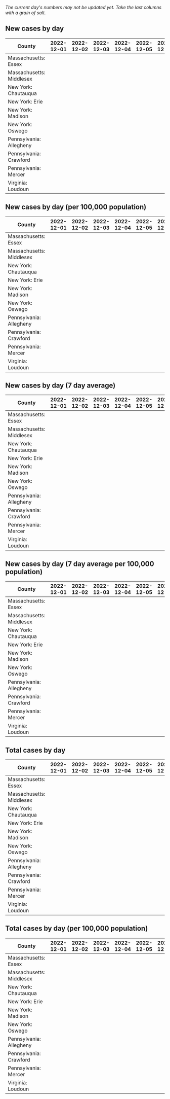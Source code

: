 _The current day's numbers may not be updated yet. Take the last columns with a grain of salt._
## New cases by day

| County | 2022-12-01 | 2022-12-02 | 2022-12-03 | 2022-12-04 | 2022-12-05 | 2022-12-06 | 2022-12-07 |
| --- | --- | --- | --- | --- | --- | --- | --- |
| Massachusetts: Essex |  |  |  |  |  |  |  |
| Massachusetts: Middlesex |  |  |  |  |  |  |  |
| New York: Chautauqua |  |  |  |  |  |  |  |
| New York: Erie |  |  |  |  |  |  |  |
| New York: Madison |  |  |  |  |  |  |  |
| New York: Oswego |  |  |  |  |  |  |  |
| Pennsylvania: Allegheny |  |  |  |  |  |  |  |
| Pennsylvania: Crawford |  |  |  |  |  |  |  |
| Pennsylvania: Mercer |  |  |  |  |  |  |  |
| Virginia: Loudoun |  |  |  |  |  |  |  |

## New cases by day (per 100,000 population)

| County | 2022-12-01 | 2022-12-02 | 2022-12-03 | 2022-12-04 | 2022-12-05 | 2022-12-06 | 2022-12-07 |
| --- | --- | --- | --- | --- | --- | --- | --- |
| Massachusetts: Essex |  |  |  |  |  |  |  |
| Massachusetts: Middlesex |  |  |  |  |  |  |  |
| New York: Chautauqua |  |  |  |  |  |  |  |
| New York: Erie |  |  |  |  |  |  |  |
| New York: Madison |  |  |  |  |  |  |  |
| New York: Oswego |  |  |  |  |  |  |  |
| Pennsylvania: Allegheny |  |  |  |  |  |  |  |
| Pennsylvania: Crawford |  |  |  |  |  |  |  |
| Pennsylvania: Mercer |  |  |  |  |  |  |  |
| Virginia: Loudoun |  |  |  |  |  |  |  |

## New cases by day (7 day average)

| County | 2022-12-01 | 2022-12-02 | 2022-12-03 | 2022-12-04 | 2022-12-05 | 2022-12-06 | 2022-12-07 |
| --- | --- | --- | --- | --- | --- | --- | --- |
| Massachusetts: Essex |  |  |  |  |  |  |  |
| Massachusetts: Middlesex |  |  |  |  |  |  |  |
| New York: Chautauqua |  |  |  |  |  |  |  |
| New York: Erie |  |  |  |  |  |  |  |
| New York: Madison |  |  |  |  |  |  |  |
| New York: Oswego |  |  |  |  |  |  |  |
| Pennsylvania: Allegheny |  |  |  |  |  |  |  |
| Pennsylvania: Crawford |  |  |  |  |  |  |  |
| Pennsylvania: Mercer |  |  |  |  |  |  |  |
| Virginia: Loudoun |  |  |  |  |  |  |  |

## New cases by day (7 day average per 100,000 population)

| County | 2022-12-01 | 2022-12-02 | 2022-12-03 | 2022-12-04 | 2022-12-05 | 2022-12-06 | 2022-12-07 |
| --- | --- | --- | --- | --- | --- | --- | --- |
| Massachusetts: Essex |  |  |  |  |  |  |  |
| Massachusetts: Middlesex |  |  |  |  |  |  |  |
| New York: Chautauqua |  |  |  |  |  |  |  |
| New York: Erie |  |  |  |  |  |  |  |
| New York: Madison |  |  |  |  |  |  |  |
| New York: Oswego |  |  |  |  |  |  |  |
| Pennsylvania: Allegheny |  |  |  |  |  |  |  |
| Pennsylvania: Crawford |  |  |  |  |  |  |  |
| Pennsylvania: Mercer |  |  |  |  |  |  |  |
| Virginia: Loudoun |  |  |  |  |  |  |  |

## Total cases by day

| County | 2022-12-01 | 2022-12-02 | 2022-12-03 | 2022-12-04 | 2022-12-05 | 2022-12-06 | 2022-12-07 |
| --- | --- | --- | --- | --- | --- | --- | --- |
| Massachusetts: Essex |  |  |  |  |  |  | 245688 |
| Massachusetts: Middlesex |  |  |  |  |  |  | 417854 |
| New York: Chautauqua |  |  |  |  |  |  | 28487 |
| New York: Erie |  |  |  |  |  |  | 260163 |
| New York: Madison |  |  |  |  |  |  | 16307 |
| New York: Oswego |  |  |  |  |  |  | 33372 |
| Pennsylvania: Allegheny |  |  |  |  |  |  | 326917 |
| Pennsylvania: Crawford |  |  |  |  |  |  | 23839 |
| Pennsylvania: Mercer |  |  |  |  |  |  | 27276 |
| Virginia: Loudoun |  |  |  |  |  |  | 92045 |

## Total cases by day (per 100,000 population)

| County | 2022-12-01 | 2022-12-02 | 2022-12-03 | 2022-12-04 | 2022-12-05 | 2022-12-06 | 2022-12-07 |
| --- | --- | --- | --- | --- | --- | --- | --- |
| Massachusetts: Essex |  |  |  |  |  |  | 31137.8 |
| Massachusetts: Middlesex |  |  |  |  |  |  | 25926.3 |
| New York: Chautauqua |  |  |  |  |  |  | 22447.9 |
| New York: Erie |  |  |  |  |  |  | 28318.5 |
| New York: Madison |  |  |  |  |  |  | 22986.7 |
| New York: Oswego |  |  |  |  |  |  | 27329.7 |
| Pennsylvania: Allegheny |  |  |  |  |  |  | 26883.6 |
| Pennsylvania: Crawford |  |  |  |  |  |  | 28168.8 |
| Pennsylvania: Mercer |  |  |  |  |  |  | 24926.9 |
| Virginia: Loudoun |  |  |  |  |  |  | 22257.9 |
